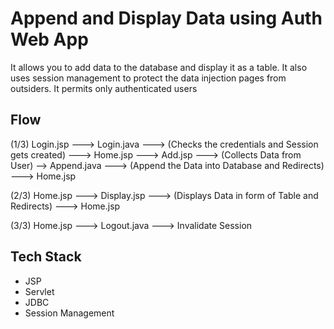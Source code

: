 # Append and Display Data using Auth Web App

It allows you to add data to the database and display it as a table. It also uses session management to protect the data injection pages from outsiders. 
It permits only authenticated users

## Flow 

(1/3) Login.jsp  --->  Login.java  ---> (Checks the credentials and Session gets created) --->  Home.jsp  --->  Add.jsp  ---> (Collects Data from User) -->  Append.java  ---> (Append the Data into Database and Redirects) --->  Home.jsp
 
 (2/3) Home.jsp  --->  Display.jsp   ---> (Displays Data in form of Table and Redirects)  --->  Home.jsp
 
 (3/3) Home.jsp --->  Logout.java  --->  Invalidate Session
   
   
## Tech Stack 
- JSP
- Servlet
- JDBC
- Session Management
